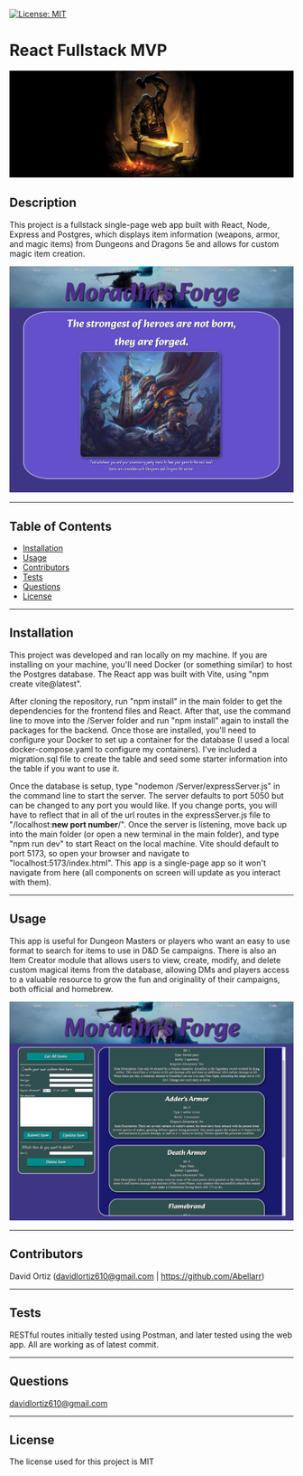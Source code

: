 

[![License: MIT](https://img.shields.io/badge/License-MIT-yellow.svg)](https://opensource.org/licenses/MIT)


# React Fullstack MVP

![Dwarf working at forge](./src/assets/Header-Background.png)

## Description
This project is a fullstack single-page web app built with React, Node, Express and Postgres, which displays item information (weapons, armor, and magic items) from Dungeons and Dragons 5e and allows for custom magic item creation.

![Project Home Page](./src/assets/Home-page.png)

---

## Table of Contents
* [Installation](#installation)
* [Usage](#usage)
* [Contributors](#contributors)
* [Tests](#tests)
* [Questions](#questions)
* [License](#license) 

---

## Installation
This project was developed and ran locally on my machine. If you are installing on your machine, you'll need Docker (or something similar) to host the Postgres database. The React app was built with Vite, using "npm create vite@latest".

After cloning the repository, run "npm install" in the main folder to get the dependencies for the frontend files and React. After that, use the command line to move into the /Server folder and run "npm install" again to install the packages for the backend. Once those are installed, you'll need to configure your Docker to set up a container for the database (I used a local docker-compose.yaml to configure my containers). I've included a migration.sql file to create the table and seed some starter information into the table if you want to use it. 

Once the database is setup, type "nodemon /Server/expressServer.js" in the command line to start the server. The server defaults to port 5050 but can be changed to any port you would like. If you change ports, you will have to reflect that in all of the url routes in the expressServer.js file to "/localhost:**new port number**/". Once the server is listening, move back up into the main folder (or open a new terminal in the main folder), and type "npm run dev" to start React on the local machine. Vite should default to port 5173, so open your browser and navigate to "localhost:5173/index.html". This app is a single-page app so it won't navigate from here (all components on screen will update as you interact with them).

---

## Usage
This app is useful for Dungeon Masters or players who want an easy to use format to search for items to use in D&D 5e campaigns. There is also an Item Creator module that allows users to view, create, modify, and delete custom magical items from the database, allowing DMs and players access to a valuable resource to grow the fun and originality of their campaigns, both official and homebrew.

![Custom Item Creation](./src/assets/Item-Creator-page.png)

---

## Contributors
David Ortiz (davidlortiz610@gmail.com | https://github.com/Abellarr)

---

## Tests
RESTful routes initially tested using Postman, and later tested using the web app. All are working as of latest commit.

---

## Questions
davidlortiz610@gmail.com

---

## License
The license used for this project is MIT

